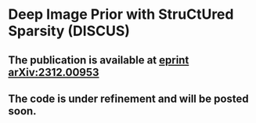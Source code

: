 # Deep Image Prior with StruCtUred Sparsity (DISCUS)
## The publication is available at [eprint arXiv:2312.00953](https://arxiv.org/abs/2312.00953) 
## The code is under refinement and will be posted soon.
